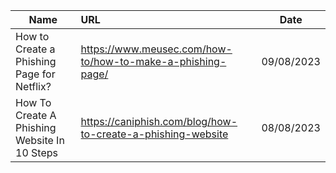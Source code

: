 | Name | URL | Date | 
| ------------ | :------------------- | ---------------------------------------- |
| How to Create a Phishing Page for Netflix? | https://www.meusec.com/how-to/how-to-make-a-phishing-page/ | 09/08/2023 |
| How To Create A Phishing Website In 10 Steps | https://caniphish.com/blog/how-to-create-a-phishing-website | 08/08/2023 | 

